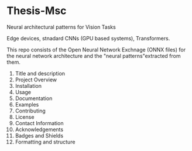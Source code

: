 # Thesis-Msc
Neural architectural patterns for Vision Tasks

Edge devices, stnadard CNNs (GPU based systems), Transformers.

This repo consists of the Open Neural Network Exchnage (ONNX files) for the neural network architecture and the "neural patterns"extracted from them.

1. Title and description
2. Project Overview
3. Installation
4. Usage
5. Documentation
6. Examples
7. Contributing
8. License
9. Contact Information
10. Acknowledgements
11. Badges and Shields
12. Formatting and structure
